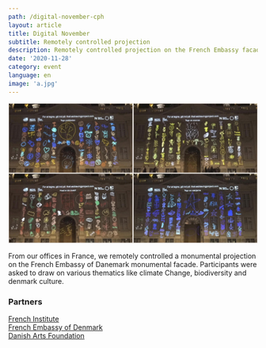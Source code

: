 ```yaml
---
path: /digital-november-cph
layout: article
title: Digital November
subtitle: Remotely controlled projection
description: Remotely controlled projection on the French Embassy facade of Copenhagen for Digital November, an international event organised by the French Institute.
date: '2020-11-28'
category: event
language: en
image: 'a.jpg'
---
```


![Images of the projection facade](cph.jpg)

From our offices in France, we remotely controlled a monumental projection on the French Embassy of Danemark monumental facade. Participants were asked to draw on various thematics like climate Change, biodiversity and denmark culture.

### Partners

[French Institute](https://www.institutfrancais.com/)  
[French Embassy of Denmark](https://dk.ambafrance.org/)  
[Danish Arts Foundation](https://www.kunst.dk/)
